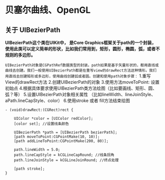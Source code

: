 # 贝塞尔曲线、OpenGL

## 关于 UIBezierPath
**UIBezierPath这个类在UIKit中， 是Core Graphics框架关于path的一个封装，使用此类可以定义简单的形状，比如我们常用到，矩形，圆形，椭圆，弧，或者不规则的多边形。**

```UIBezierPath对象是CGPathRef数据类型的封装。path如果是基于矢量形状的，都用直线或曲线去创建。我们一般使用UIBezierPath都是在重写view的drawRect方法这种情形。我们用直线去创建矩形或多边形，使用曲线创建弧或者圆。创建和使用path对象步骤：```
1.重写View的drawRect方法
2.创建UIBezierPath的对象
3.使用方法moveToPoint: 设置初始点
4.根据具体要求使用UIBezierPath类方法绘图（比如要画线、矩形、圆、弧？等）
5.设置UIBezierPath对象相关属性 （比如lineWidth、lineJoinStyle、aPath.lineCapStyle、color）
6.使用stroke 或者 fill方法结束绘图

```
- (void)drawRect:(CGRect)rect {

    UIColor *color = [UIColor redColor];
    [color set]; //设置线条颜色

    UIBezierPath *path = [UIBezierPath bezierPath];
    [path moveToPoint:CGPointMake(10, 10)];
    [path addLineToPoint:CGPointMake(200, 80)];

    path.lineWidth = 5.0;
    path.lineCapStyle = kCGLineCapRound; //线条拐角
    path.lineJoinStyle = kCGLineJoinRound; //终点处理

    [path stroke];
}
```


